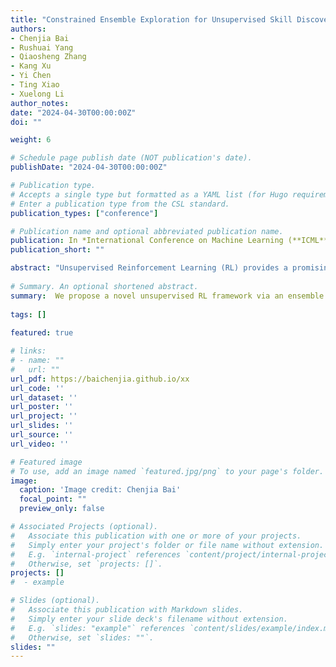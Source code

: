 ```yaml
---
title: "Constrained Ensemble Exploration for Unsupervised Skill Discovery."
authors:
- Chenjia Bai
- Rushuai Yang
- Qiaosheng Zhang
- Kang Xu
- Yi Chen
- Ting Xiao
- Xuelong Li
author_notes:
date: "2024-04-30T00:00:00Z"
doi: ""

weight: 6

# Schedule page publish date (NOT publication's date).
publishDate: "2024-04-30T00:00:00Z"

# Publication type.
# Accepts a single type but formatted as a YAML list (for Hugo requirements).
# Enter a publication type from the CSL standard.
publication_types: ["conference"]

# Publication name and optional abbreviated publication name.
publication: In *International Conference on Machine Learning (**ICML**)*, 2024
publication_short: ""

abstract: "Unsupervised Reinforcement Learning (RL) provides a promising paradigm for learning useful behaviors via reward-free per-training. Existing methods for unsupervised RL mainly conduct empowerment-driven skill discovery or entropy-based exploration. However, empowerment often leads to static skills, and pure exploration only maximizes the state coverage rather than learning useful behaviors. In this paper, we propose a novel unsupervised RL framework via an ensemble of skills, where each skill performs partition exploration based on the state prototypes. Thus, each skill can explore the clustered area locally, and the ensemble skills maximize the overall state coverage. We adopt state-distribution constraints for the skill occupancy and the desired cluster for learning distinguishable skills. Theoretical analysis is provided for the state entropy and the resulting skill distributions. Based on extensive experiments on several challenging tasks, we find our method learns well-explored ensemble skills and achieves superior performance in various downstream tasks compared to previous methods."
  
# Summary. An optional shortened abstract.
summary:  We propose a novel unsupervised RL framework via an ensemble of skills, where each skill performs partition exploration based on the state prototypes.
  
tags: []
  
featured: true

# links:
# - name: ""
#   url: ""
url_pdf: https://baichenjia.github.io/xx
url_code: ''
url_dataset: ''
url_poster: ''
url_project: ''
url_slides: ''
url_source: ''
url_video: ''

# Featured image
# To use, add an image named `featured.jpg/png` to your page's folder. 
image:
  caption: 'Image credit: Chenjia Bai'
  focal_point: ""
  preview_only: false

# Associated Projects (optional).
#   Associate this publication with one or more of your projects.
#   Simply enter your project's folder or file name without extension.
#   E.g. `internal-project` references `content/project/internal-project/index.md`.
#   Otherwise, set `projects: []`.
projects: []
#  - example

# Slides (optional).
#   Associate this publication with Markdown slides.
#   Simply enter your slide deck's filename without extension.
#   E.g. `slides: "example"` references `content/slides/example/index.md`.
#   Otherwise, set `slides: ""`.
slides: ""
---
```

